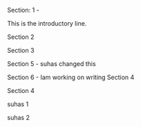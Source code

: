 
Section: 1 -


This is the introductory line.


Section 2

Section 3 

Section 5 - suhas changed this

Section 6 - Iam working on writing Section 4

Section 4


suhas 1 

suhas 2

